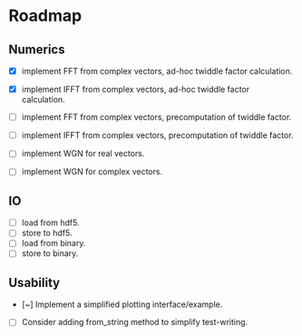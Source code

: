# Roadmap

## Numerics

- [x] implement FFT from complex vectors, ad-hoc twiddle factor calculation.
- [x] implement IFFT from complex vectors, ad-hoc twiddle factor calculation.
- [ ] implement FFT from complex vectors, precomputation of twiddle factor.
- [ ] implement IFFT from complex vectors, precomputation of twiddle factor.

- [ ] implement WGN for real vectors.
- [ ] implement WGN for complex vectors.

## IO

- [ ] load from hdf5.
- [ ] store to hdf5.
- [ ] load from binary.
- [ ] store to binary.

## Usability

- [~] Implement a simplified plotting interface/example.
- [ ] Consider adding from_string method to simplify test-writing.
